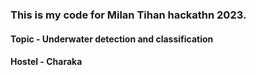 ### This is my code for Milan Tihan hackathn 2023.
#### Topic - Underwater detection and classification 
#### Hostel - Charaka

